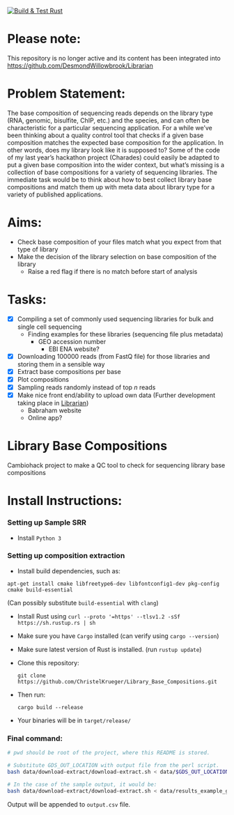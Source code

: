 [![Build & Test Rust](https://github.com/ChristelKrueger/Library_Base_Compositions/actions/workflows/test.yml/badge.svg)](https://github.com/ChristelKrueger/Library_Base_Compositions/actions/workflows/test.yml)

# Please note:
This repository is no longer active and its content has been integrated into https://github.com/DesmondWillowbrook/Librarian

# Problem Statement:
The base composition of sequencing reads depends on the library type (RNA, genomic, bisulfite, ChIP, etc.) and the species, and can often be characteristic for a particular sequencing application. For a while we’ve been thinking about a quality control tool that checks if a given base composition matches the expected base composition for the application. In other words, does my library look like it is supposed to? Some of the code of my last year’s hackathon project (Charades) could easily be adapted to put a given base composition into the wider context, but what’s missing is a collection of base compositions for a variety of sequencing libraries. The immediate task would be to think about how to best collect library base compositions and match them up with meta data about library type for a variety of published applications.

# Aims:
* Check base composition of your files match what you expect from that type of library
* Make the decision of the library selection on base composition of the library
  * Raise a red flag if there is no match before start of analysis 
# Tasks:
* [X] Compiling a set of commonly used sequencing libraries for bulk and single cell sequencing
  * Finding examples for these libraries (sequencing file plus metadata)
	* GEO accession number
		 * EBI ENA website?
* [X] Downloading 100000 reads (from FastQ file) for those libraries and storing them in a sensible way
*	[X] Extract base compositions per base
*	[X] Plot compositions
* [X] Sampling reads randomly instead of top _n_ reads
* [X] Make nice front end/ability to upload own data (Further development taking place in [Librarian](https://github.com/DesmondWillowbrook/Librarian-Server))
  * Babraham website
  * Online app?

# Library Base Compositions
Cambiohack project to make a QC tool to check for sequencing library base compositions

# Install Instructions:

### Setting up Sample SRR
* Install `Python 3` 

### Setting up composition extraction

* Install build dependencies, such as:
```
apt-get install cmake libfreetype6-dev libfontconfig1-dev pkg-config cmake build-essential
```
(Can possibly substitute `build-essential` with `clang`)

* Install Rust using `curl --proto '=https' --tlsv1.2 -sSf https://sh.rustup.rs | sh`

* Make sure you have `Cargo` installed (can verify using `cargo --version`)

* Make sure latest version of Rust is installed. (run `rustup update`)

* Clone this repository:
   ```
   git clone https://github.com/ChristelKrueger/Library_Base_Compositions.git
   ```
   
* Then run:
   ```
   cargo build --release
   ```
   
* Your binaries will be in `target/release/`

### Final command:
```bash
# pwd should be root of the project, where this README is stored.

# Substitute GDS_OUT_LOCATION with output file from the perl script.
bash data/download-extract/download-extract.sh < data/$GDS_OUT_LOCATION

# In the case of the sample output, it would be:
bash data/download-extract/download-extract.sh < data/results_example_gds.txt
```
Output will be appended to `output.csv` file.
